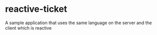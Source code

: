 # reactive-ticket
A sample application that uses the same language on the server and the client which is reactive 
